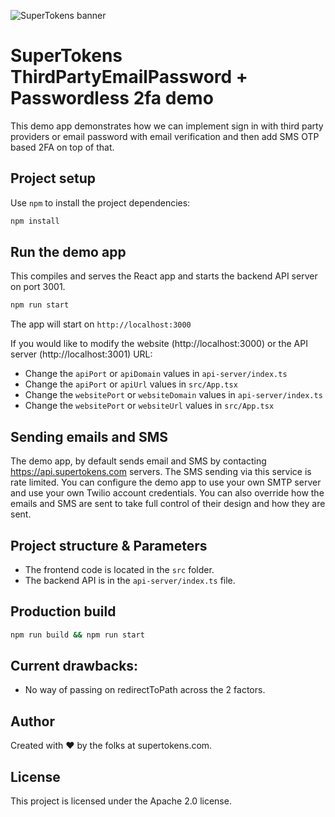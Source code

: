 ![SuperTokens banner](https://raw.githubusercontent.com/supertokens/supertokens-logo/master/images/Artboard%20%E2%80%93%2027%402x.png)

# SuperTokens ThirdPartyEmailPassword + Passwordless 2fa demo

This demo app demonstrates how we can implement sign in with third party providers or email password with email verification and then add SMS OTP based 2FA on top of that.

## Project setup

Use `npm` to install the project dependencies:

```bash
npm install
```

## Run the demo app

This compiles and serves the React app and starts the backend API server on port 3001.

```bash
npm run start
```

The app will start on `http://localhost:3000`

If you would like to modify the website (http://localhost:3000) or the API server (http://localhost:3001) URL:

-   Change the `apiPort` or `apiDomain` values in `api-server/index.ts`
-   Change the `apiPort` or `apiUrl` values in `src/App.tsx`
-   Change the `websitePort` or `websiteDomain` values in `api-server/index.ts`
-   Change the `websitePort` or `websiteUrl` values in `src/App.tsx`

## Sending emails and SMS

The demo app, by default sends email and SMS by contacting https://api.supertokens.com servers. The SMS sending via this service is rate limited. You can configure the demo app to use your own SMTP server and use your own Twilio account credentials. You can also override how the emails and SMS are sent to take full control of their design and how they are sent.

## Project structure & Parameters

-   The frontend code is located in the `src` folder.
-   The backend API is in the `api-server/index.ts` file.

## Production build

```bash
npm run build && npm run start
```

## Current drawbacks:

-   No way of passing on redirectToPath across the 2 factors.

## Author

Created with :heart: by the folks at supertokens.com.

## License

This project is licensed under the Apache 2.0 license.

